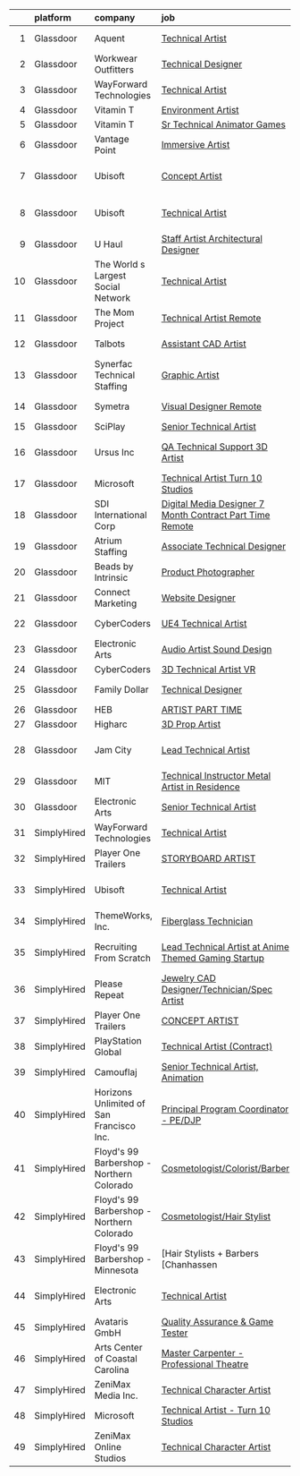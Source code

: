 

|    | platform    | company                                   | job                                                                                                                                                                                                                                                                                                                                                                                                                                                                                                                                                                                                                                                                                                                                                                                                                                                                                                                                                                                                                                                                                                                                                                                                                                                                                                                                                                                                     | update_time   | location                   |
|---:|:------------|:------------------------------------------|:--------------------------------------------------------------------------------------------------------------------------------------------------------------------------------------------------------------------------------------------------------------------------------------------------------------------------------------------------------------------------------------------------------------------------------------------------------------------------------------------------------------------------------------------------------------------------------------------------------------------------------------------------------------------------------------------------------------------------------------------------------------------------------------------------------------------------------------------------------------------------------------------------------------------------------------------------------------------------------------------------------------------------------------------------------------------------------------------------------------------------------------------------------------------------------------------------------------------------------------------------------------------------------------------------------------------------------------------------------------------------------------------------------|:--------------|:---------------------------|
|  1 | Glassdoor   | Aquent                                    | [Technical Artist](https://www.glassdoor.com/partner/jobListing.htm?pos=104&ao=1110586&s=58&guid=0000018128526c4ea057a53fd8aa3a6e&src=GD_JOB_AD&t=SR&vt=w&cs=1_dd797141&cb=1654238899932&jobListingId=1007906892390&cpc=F17331D9BECC482A&jrtk=3-0-1g4k54ra0pvuf801-1g4k54raf2hse000-141aeb06bb92c219--6NYlbfkN0DMrcEu7yrtATojKJA7cEzGQ3FdRGWLh0CZQInL4ECGI9gD0Wolx9R2v-Aex0-GK050XENwExxaz7ra5omuYTMJxrVcLs4ZUPQTXOYRNCw10ZOSv1fU37jB3hszN14b3shChSbzBcOw4Sh6XgjN86neJQhyUU7KbExsdNoOQil6lacuFGLCambqg4ITL5Csa4rem9lc41BPTW93Y_IShTczoWBwekx5QUSbRdHdGFAztL_rhgWZYLEc-X7l2Uvm0s-UMSC_giLCGjgtv-Q-y0Z5-Kq5cbBAgtwr9c74l3vONfMmXdS4tlyDWpMcrjFerAadTDZVmouUr0S6W5lHrmrFf-uTgPFGi3akOzDilrxW24pQOqBTwv9rQnBXod6wTSE7VpvWZP0ssEIq2WA2gkcFY1A-q6Njisvyoz9vAqW5CG8mf_lT6N0DI8bHO7ESvuHpCZCqDIwn_A%3D%3D)                                                                                                                                                                                                                                                                                                                                                                                                                                                                                                                                                                                                      | 2d            | Redmond, WA                |
|  2 | Glassdoor   | Workwear Outfitters                       | [Technical Designer](https://www.glassdoor.com/partner/jobListing.htm?pos=129&ao=1136043&s=58&guid=0000018128526c4ea057a53fd8aa3a6e&src=GD_JOB_AD&t=SR&vt=w&cs=1_7643abce&cb=1654238899935&jobListingId=1007895579494&jrtk=3-0-1g4k54ra0pvuf801-1g4k54raf2hse000-ac38756e17a45fb8-)                                                                                                                                                                                                                                                                                                                                                                                                                                                                                                                                                                                                                                                                                                                                                                                                                                                                                                                                                                                                                                                                                                                     | 7d            | Nashville, TN              |
|  3 | Glassdoor   | WayForward Technologies                   | [Technical Artist](https://www.glassdoor.com/partner/jobListing.htm?pos=119&ao=1136043&s=58&guid=0000018128526c4ea057a53fd8aa3a6e&src=GD_JOB_AD&t=SR&vt=w&cs=1_2106af33&cb=1654238899934&jobListingId=1007914976897&jrtk=3-0-1g4k54ra0pvuf801-1g4k54raf2hse000-365240f572e0ebb5-)                                                                                                                                                                                                                                                                                                                                                                                                                                                                                                                                                                                                                                                                                                                                                                                                                                                                                                                                                                                                                                                                                                                       | 24h           | Valencia, CA               |
|  4 | Glassdoor   | Vitamin T                                 | [Environment Artist](https://www.glassdoor.com/partner/jobListing.htm?pos=115&ao=1110586&s=58&guid=0000018128526c4ea057a53fd8aa3a6e&src=GD_JOB_AD&t=SR&vt=w&cs=1_be63bd00&cb=1654238899934&jobListingId=1007914194552&cpc=8795CF9063CD573D&jrtk=3-0-1g4k54ra0pvuf801-1g4k54raf2hse000-5a9f5dd517abbb6e--6NYlbfkN0DMrcEu7yrtATojKJA7cEzGQ3FdRGWLh0CZQInL4ECGI6k5tN82kdM0cJmh4vC7GgjwByk8M4JLOl3DMqGkhH4dlE7POUraeCam0X7_cX7N24K1yvIE2OI0Yt9j2USae_sdRs7B9E_u_n4SA--LlXWx-DdSV7PYJ0xbv03VFluDHiTGdYubXpV7Y-TJ3mt0yrVntLoWqztAL7YpEvogNBnEikLyJs1_Ec6v23S40ioU4otTy0E3b0xzSoCqicqkUW32ZPYW1mlYIKLHkBJS4T2XXMzu0-PQ_iJOzVUpeTuAKvhf0KcPUmJC0hwTdh6gTuoC3MWlGoQtcggA8p1HMjTJvrypR8-YLMyRBfKhwhGLAxLqTeQPDPRKwMizGAjw3I6on55-iMjTVO5gnszqwjp9wN9eugvN7nuaSGH-WBrU_yFYEf8oLa0NsimAsSlyC6eIIE7wreyO41hKbnJYViqo)                                                                                                                                                                                                                                                                                                                                                                                                                                                                                                                                                                                                | 24h           | Seattle, WA                |
|  5 | Glassdoor   | Vitamin T                                 | [Sr Technical Animator   Games](https://www.glassdoor.com/partner/jobListing.htm?pos=113&ao=1110586&s=58&guid=0000018128526c4ea057a53fd8aa3a6e&src=GD_JOB_AD&t=SR&vt=w&cs=1_8d20c236&cb=1654238899934&jobListingId=1007914194680&cpc=FAE5E775D180B2FB&jrtk=3-0-1g4k54ra0pvuf801-1g4k54raf2hse000-a9b79dd7f80ce4f4--6NYlbfkN0DMrcEu7yrtATojKJA7cEzGQ3FdRGWLh0CZQInL4ECGI6k5tN82kdM0OKoro5eXmjpanygdGGMXPMGm2lE4ku8V6bE9a1rK5aTWs7JwC5ubCKg1uVeY1YwwmX_utWjOGvHcj2h4y05N28N97xpJbgJ4l2aJJabyPiDeYzOl5OkwSJlHiUX0AcFOHoy8Wmo7j1XXYFXviw5DW_3MhfCUJ3Dm1wlDWpwkhhF4KPLTEcdOsdRG_bvJq3tcp2qMW9VzZGkipNUHKAzKI9gtDWfE08yCjZmMA2RgbvkU1LjajAq5hwQzpx9pAWK9iy5yYmcmiITcV1ZHCiVLZx1oGDknPqZFdwgPBjEywUvD3H1jWknyIpngI0aaBQjqpf64Nyi-j2fkNW03zTGYF8MS0xDomofHTm3HWEWtM4vDOGJAaPPCD3kRXf_d9Iw1NpTv_iBSM5-7oIfZq2k8D6qWIPGdJ3xBrT2XdT4UmnU%3D)                                                                                                                                                                                                                                                                                                                                                                                                                                                                                                                                                                       | 24h           | Remote                     |
|  6 | Glassdoor   | Vantage Point                             | [Immersive Artist](https://www.glassdoor.com/partner/jobListing.htm?pos=101&ao=1110586&s=58&guid=0000018128526c4ea057a53fd8aa3a6e&src=GD_JOB_AD&t=SR&vt=w&ea=1&cs=1_eb9f58a1&cb=1654238899932&jobListingId=1007914496151&cpc=6A22310A23505C64&jrtk=3-0-1g4k54ra0pvuf801-1g4k54raf2hse000-0b7259c0668f43d6--6NYlbfkN0DeXU0vMxLyKhfauY-dgUBa_3v1DHLtGGo4EP_Dl8CiY1CXhE0AlsdbAnZp8EUa92XmaWdKtKc88hAMrEjHQ55gs_uH42B5CUb20Sm4XQVE9UvuWxkRUTrWegoUKw67Gkgzx02Hpg3l08PCnwBvcMcS7iNj1OIThRue4y8JY6yzIX4b64Na6sdIAEkrz1mR56IebK3EM5o035Vnw-B4-TQbUHpqG6uuX66qmp1W7DA3Q5Vnj1y1CtlOPNCxc8G2Uxnxrb8qB7gpm9fz4FBPgDTMML994CD_uPsybL_xmF32u2mKZvzhYs7i4NGXB2dkchgQpRaIgu76rGZjp8kX-3lO4eN90kgi-GGKE5EWt_Xi3Kd5WHZBE11ZrXZOSO26T-pR1uUk-ce0D0DqcFwlthLIzP6p1eRDtMZnfaR_ftcdiUbdpe5d9CLXVSf62xnXtOqJ3KSF44yxqZqUZFn7SjKkc1iEZES1Nyeq3gzMBEXRhdgtOTu4b93uBtC_OWM1sY5BFVaa-tAeaw%3D%3D)                                                                                                                                                                                                                                                                                                                                                                                                                                                                                                                                 | 24h           | Remote                     |
|  7 | Glassdoor   | Ubisoft                                   | [Concept Artist](https://www.glassdoor.com/partner/jobListing.htm?pos=122&ao=1136043&s=58&guid=0000018128526c4ea057a53fd8aa3a6e&src=GD_JOB_AD&t=SR&vt=w&cs=1_30e9f403&cb=1654238899934&jobListingId=1007914984681&jrtk=3-0-1g4k54ra0pvuf801-1g4k54raf2hse000-f641b0656fde69bd-)                                                                                                                                                                                                                                                                                                                                                                                                                                                                                                                                                                                                                                                                                                                                                                                                                                                                                                                                                                                                                                                                                                                         | 24h           | San Francisco, CA          |
|  8 | Glassdoor   | Ubisoft                                   | [Technical Artist](https://www.glassdoor.com/partner/jobListing.htm?pos=117&ao=1136043&s=58&guid=0000018128526c4ea057a53fd8aa3a6e&src=GD_JOB_AD&t=SR&vt=w&cs=1_2a381dc2&cb=1654238899934&jobListingId=1007911572140&jrtk=3-0-1g4k54ra0pvuf801-1g4k54raf2hse000-1751d6af5e9eecbe-)                                                                                                                                                                                                                                                                                                                                                                                                                                                                                                                                                                                                                                                                                                                                                                                                                                                                                                                                                                                                                                                                                                                       | 1d            | San Francisco, CA          |
|  9 | Glassdoor   | U Haul                                    | [Staff Artist  Architectural Designer](https://www.glassdoor.com/partner/jobListing.htm?pos=105&ao=1110586&s=58&guid=0000018128526c4ea057a53fd8aa3a6e&src=GD_JOB_AD&t=SR&vt=w&ea=1&cs=1_49a416fe&cb=1654238899932&jobListingId=1007895450609&cpc=853DEF62E69EE75B&jrtk=3-0-1g4k54ra0pvuf801-1g4k54raf2hse000-3c98d392edb6e3ee--6NYlbfkN0DdoLzd2nH_jHSLwr2EyTkavNA8xpnfBmQyA5D2SPCveCnv5ZK6x1JNnbtRFl4BKls1AV3FTzKnD0BaxWw7qiGTOnOohbkLN13CmMxtUf_j0z7HapIeQUEKPjjTQDj4rEaFM_V2lvwKV75coTOOeCDCQFKfAFVTixlslsd4DjWFFtnNM6e6C9LVJ4DA64bEcZ9xfoIt0mWowOPQJZcCRC4qjxaNH1e-bpZcl-XnBbpiKHCcK97tuZqidsYOwcFfqpibWdXdF-lJDppqb9cCPzUiX0SU1JJYNknZmhhLky2K6GvUpju54iQesuNgC7JXpDq2depxl6KxJ1RWo_1e9MdVkghLwJh6aOyhiiycorDrMiz34yVWio0xJyxS1J9AZeX4PwUqb6_SH0Z3WIt_5EyhBEpmRv5vn0Pm-uK7ccFAYS9F-u-g29crfz91Zox85JTFtIZ8b_uuOe_zidAxVAkRDJZMkbevHsQ-OwHlQsu58TOeEtwee0iUgJfvZ_1Xb-r1xiQFREI3vxZTmzwPj-D0FGV8o1lDThYfwPn8S9ylUA%3D%3D)                                                                                                                                                                                                                                                                                                                                                                                                                                                                             | 7d            | Phoenix, AZ                |
| 10 | Glassdoor   | The World s Largest Social Network        | [Technical Artist](https://www.glassdoor.com/partner/jobListing.htm?pos=107&ao=1110586&s=58&guid=0000018128526c4ea057a53fd8aa3a6e&src=GD_JOB_AD&t=SR&vt=w&ea=1&cs=1_bc9897d5&cb=1654238899933&jobListingId=1007910568585&cpc=9C2286EA3771AAF6&jrtk=3-0-1g4k54ra0pvuf801-1g4k54raf2hse000-19529079c3eee498--6NYlbfkN0DSgjPPcnEdvoK3uuxfISLALE6pB1FR7YSHOr_tSg5_QGIhoz_2VqUepdcKLBLI_zR8X4OBGh85ukXu6KL-8srwHNo2gsPDxVMFaQisgxehBb798saAeWf4T1zPWmjN3_VQcc-TAulRK6F0s8h935utkrroFERYtWBgnTHqC5SPBtDG2A0qKiwb7SU3E99hEBu4YFXkPxBSCq8zI15SAvzfBtGDm50y3uc--e1ClgFqKs3HMQn1V9y24EZ8YPEvNVZZrnaHmbRK6G_QeuicDNqGUVWFFc4h06QcgeqA8mgPosYI-FjgU5Q0kTH86N785WxgZQyk6jrLy2wqlPJ4n4rcJHH149Qt1Ta45Gh08L79Mlw7lQ2YG8308wFLlG8aTguEUT5lAr89zqUIMzQv9oTOPTj6AP71HfDU21ST7jrYDK-KgWtsOVS0nseez8gxvppkbzvg10xmKioAb9z6pviOhyPA0_slbLU4tJyzVlt7ejZQPmRE701g3mNI_te82SCrEvv6uPTJCk7gc2ZjkNyFvbGXqaHnFBdmelke9W770BdgRIHrOseu1nzmWfXrL8UKvotdgfHuedaDojxOzOSq)                                                                                                                                                                                                                                                                                                                                                                                                                                                             | 1d            | New York, NY               |
| 11 | Glassdoor   | The Mom Project                           | [Technical Artist  Remote ](https://www.glassdoor.com/partner/jobListing.htm?pos=103&ao=1110586&s=58&guid=0000018128526c4ea057a53fd8aa3a6e&src=GD_JOB_AD&t=SR&vt=w&cs=1_cd22bf77&cb=1654238899931&jobListingId=1007910373308&cpc=9C2286EA3771AAF6&jrtk=3-0-1g4k54ra0pvuf801-1g4k54raf2hse000-3a83623c2a27e53f--6NYlbfkN0BDp_epf89aHDQhKpPegNJQ_ldQpEFZQsM9OcONMGxWx6pU56EKHF58QjVdAUvn2gUDcvPGPuum3XFFjrjXsE6cuhGieCheK86bLvpt4y5idyuVFd-UR_2mz0-CxuqLdk6iisBGF5RaVbRtq0XZ1192MBfxM7c_gEIiXvPewSf-kLLqwOVTkD6fK81i5pZG1M0vLW4H6AaQfvOZlLbEtsjq9ct0dsLT2zxDJ9TO4rUqhMojo3Dsv5D2viKDR6oPS8NRCk0scWJt2mPfabNRrpH69zXJVlzU8vUBX2QJ0e-m6oQq_sHhZWsMPbvdSVj1pHJsdP1Tdb_3S7iDluObd-N1LTAUq2HueaqTwGFTVrV9watQLzoxBHXVbYTy0wxxWEhnpx-AMS1wmkm2PjXjP4QVUkLi9_uT4810uHUZ11dG3JsOkfDlRK8xX2KvX06_Ae5ytqew1Q-GtWyqjoO_tP9SZH0gYDoFxBC1nsSH8oYG4Ule9fIdvbMy5d6wO48EeEQiIYAYypdTzSz5B3l0w0_s8eerVIXsBSt_ZKucW1WeaiJrRnJ1ofLY80Ti4sOcUESBlgEEDGG4ng%3D%3D)                                                                                                                                                                                                                                                                                                                                                                                                                                                             | 1d            | Houston, TX                |
| 12 | Glassdoor   | Talbots                                   | [Assistant CAD Artist](https://www.glassdoor.com/partner/jobListing.htm?pos=121&ao=1136043&s=58&guid=0000018128526c4ea057a53fd8aa3a6e&src=GD_JOB_AD&t=SR&vt=w&cs=1_dad36cd9&cb=1654238899934&jobListingId=1007910404648&jrtk=3-0-1g4k54ra0pvuf801-1g4k54raf2hse000-80d54eb01f1841ec-)                                                                                                                                                                                                                                                                                                                                                                                                                                                                                                                                                                                                                                                                                                                                                                                                                                                                                                                                                                                                                                                                                                                   | 1d            | New York, NY               |
| 13 | Glassdoor   | Synerfac Technical Staffing               | [Graphic Artist](https://www.glassdoor.com/partner/jobListing.htm?pos=116&ao=1110586&s=58&guid=0000018128526c4ea057a53fd8aa3a6e&src=GD_JOB_AD&t=SR&vt=w&ea=1&cs=1_4fc48637&cb=1654238899934&jobListingId=1007909673399&cpc=9908D8D4413DBB8A&jrtk=3-0-1g4k54ra0pvuf801-1g4k54raf2hse000-37a4192bbe1cd5ab--6NYlbfkN0AWw-B98R_0UeEwU7zcJb5735BlGf2oO6lNW4CSRFTjX_XWfo89OvxaPGSCmkNb7JNnXIGabXoqO1GhlrnFkL2h2OMWNGG7jX4JT83npgETJC733MlaC44GOzfABfEh_i8u7uuyWf7GQ4HN69KcCtxxG2XJqHoad3Yv-umQdTNgXqQt90H1k_F-ViJCkDUJ1ZIGx5ydpZKKVX6cQpI9qqaBb-miPk1OtMo2SoL8f-WZ8Oh5e_W9OSEEmPETYbsy2AU_adT8eiQxbocE4ByAg7lBZAP655bgSWaXV4rUhde95bB7YoXGZasIdg6XBYMvbdW2fZjtpDyBdg2xZI3T40ric5fs8E3U2zMr4T5upsNIerAw0NmDBq6tDOF734FUk9NRgAPGvVGycl_7aW_kVvFGHHuLhrryZztVr0PjUhUv_izmIJjM2Tsxz4TxBulcIcJrTSlP7h02XsOs7io8M7XghwVt-1u6oO3WKHwwJTFnFyck4X9qqomHA8NdSuJ9jvd8_Kq8ogI2iAKJT_zgy0l_TtHtq-hMMwcip3RIS9KwLNbKrJ0DTZnqR7gB-7Ufq9q5saxQBgM-gaFPGvH0R3ULDv1i_EKANvZUt7J9hQbMBNxaerkde-vmQtd6YOVtxE9TRo-hFwx7SyQ0LU73m-xwPoDtludgLY2N-RZH1xrqnjA-e9jXD49A2Ole009B-d2g4y6PzdKZt58go7Uw42Qo8EHM5xgGXJGKChVOCehZy_RjEH7J14lO3KZ23-8WmAV32ZZVJoqymskWVVStITKJeKjW51e4safZcxlScooQVySwBp7vvX5GkkQJx5Ph3vot1rbFw8YO7w%3D%3D)                                                                                                                                                                                                   | 1d            | Rocky Mount, VA            |
| 14 | Glassdoor   | Symetra                                   | [Visual Designer   Remote](https://www.glassdoor.com/partner/jobListing.htm?pos=110&ao=1110586&s=58&guid=0000018128526c4ea057a53fd8aa3a6e&src=GD_JOB_AD&t=SR&vt=w&cs=1_f8a844f7&cb=1654238899933&jobListingId=1007910117840&cpc=8795CF9063CD573D&jrtk=3-0-1g4k54ra0pvuf801-1g4k54raf2hse000-81365151b091542e--6NYlbfkN0DxLmO7NH_YTtLbOIMvJFqJGEF88__vqD2fZF7JxivJ0azNiCTgnfJhqK52DTe9kl3HxAUXSrL2mTd0Ptx5yHlrOP7pNyy_I0DH1ewqAlG-HwrZHUudZdbZdhMuQaE91j7v3Tw7VN79EeVQTmxCsMd4tn55Y-PDa_cgZasr_TwpzKTQ3dTEYY8ENXTU51ADHNdZDg_0_i_YH9cl2dcrjev6kQpho7Mj7m6_VxNutKp1yJ_HR_5UmzXBdHhYHjddyy3qOPE_fdY3LdPWoRG7voMBoHPMMYsuQ2ycpj6xNaYZDq1_EYtTCNI6-_gc92b_LDj_1DOopz6KRCJNup54JyTfUN3fIRokBd_wQOq6GRBzHsc9qhLk31Nqd47B7am8L9wVfeB2IQj7ZoxYcrNnjUipjkKdhl27ldwv2f1V0OQblr_UEIpYTTRinWalNs2RJ3Gq0RnfOZXK3AZvedoupsh17hyoCm4bvotzNYrxxbTWFK1R_wOWRvuTtvJiJak57a5qnbW6SjFw39mA1lub9vdPjWvYeI0RvI2uMephZ9qsZZMQ_UJf6epVSXNldkKtilJfDe2GKfdngg%3D%3D)                                                                                                                                                                                                                                                                                                                                                                                                                                                              | 1d            | Bellevue, WA               |
| 15 | Glassdoor   | SciPlay                                   | [Senior Technical Artist](https://www.glassdoor.com/partner/jobListing.htm?pos=130&ao=1136043&s=58&guid=0000018128526c4ea057a53fd8aa3a6e&src=GD_JOB_AD&t=SR&vt=w&cs=1_19729568&cb=1654238899935&jobListingId=1007914377472&jrtk=3-0-1g4k54ra0pvuf801-1g4k54raf2hse000-d43c6c1db812f7f2-)                                                                                                                                                                                                                                                                                                                                                                                                                                                                                                                                                                                                                                                                                                                                                                                                                                                                                                                                                                                                                                                                                                                | 24h           | Austin, TX                 |
| 16 | Glassdoor   | Ursus  Inc                                | [QA Technical Support 3D Artist](https://www.glassdoor.com/partner/jobListing.htm?pos=108&ao=1110586&s=58&guid=0000018128526c4ea057a53fd8aa3a6e&src=GD_JOB_AD&t=SR&vt=w&ea=1&cs=1_a57ad456&cb=1654238899933&jobListingId=1007895506669&cpc=1CBFC3E34E2A31FF&jrtk=3-0-1g4k54ra0pvuf801-1g4k54raf2hse000-2f95e1f65c736e8a--6NYlbfkN0CT8vBT9H5mqECx2dfLV_FONLPDKpIRssxVwtj05Tmm4rA5I0VNOPdM1oYsK66ov5pd1D8TFEzF-bPxv7iFcqwJIp8izRZ0O7z5k-EIgIS-qEe3oSm8paC71AzvSTsFdbaqVcnybvg7X3v-Dl3nVei1INK04EuV7KbUNp9NSXlRlNBPnwF4hc_LsGlEE-AaNZvzm4ZA7vXpyZPm7v57EMBRz87C_HhGUbs8njjIMve5lDnKEpm2TndLO9niM_2YMMsDghyT753m9Wl0IH70lPlrILQM-Lnj5KvMKW0Hf15fCu3-qqRY_BQ-Orgz4U6byYLyfJoVp_ABLLDBrzoDer1MWaMdCe1bzq2QGaOQUiullHDl0HwP9svnh-wT5nTLgp1oJbrjKmcNTt5XdzV48PbM6dt8fmprbDwViJsTxwtYRDzNmTs7hCy6MCjYfU44Ry1wZUe3b47QNOOdkm5stWB43lH8KD1CtqCi_3SVwb5vgl8TZ4W5_XtGX55QMlgp2Fuua6mh530CQBsr2ELdpV6Tm-24qgvlBOd96A8CScUdtLrxq--YAZGX_wz2AxwKegdusGYksct59ZKH2d0O5zMxgpK0NlnegyhQKOk7elglEWq4JsJirOaSbODCGoOwOeD04loWmWMQsXEKB8H2No8duR8gLGeOrkkvA1yf0UvzKOkx-F3eQXLXxpVqKPvY0AjJDcXW_E8a9I91WXz1ddqUpgWJ0Eo4Hymr6QFywdBRGT9rvwxbw8XXHDdMj6XfLVZkNsi7b-WpUgtxkwAIe1AVaAr86Gdmi_Z7U-8UaS0B7hRZQPF__DD98yVxLnLoBtociyN7ADPMUAqIzk5SW1E3Xdb-CtEZs9zunwIRGN0mDPrmzQ0eKGUkqYIZ-jfxeW32Iy5Sg7PKtu7wCMjH0LR5uh5ikL9SUN9P79joa4CgY87oey9uHgVM9XHDII8yD58BSwYzTF5j8BNSBSIP1qZqlGygcxGy8xzY23DeJhavjhubRwT9RSdQPM4_GJ__w7E%3D) | 7d            | San Francisco, CA          |
| 17 | Glassdoor   | Microsoft                                 | [Technical Artist   Turn 10 Studios](https://www.glassdoor.com/partner/jobListing.htm?pos=118&ao=1136043&s=58&guid=0000018128526c4ea057a53fd8aa3a6e&src=GD_JOB_AD&t=SR&vt=w&cs=1_2af19ceb&cb=1654238899934&jobListingId=1007896409668&jrtk=3-0-1g4k54ra0pvuf801-1g4k54raf2hse000-9b4718e432b74014-)                                                                                                                                                                                                                                                                                                                                                                                                                                                                                                                                                                                                                                                                                                                                                                                                                                                                                                                                                                                                                                                                                                     | 7d            | Redmond, WA                |
| 18 | Glassdoor   | SDI International Corp                    | [Digital Media Designer 7 Month Contract  Part Time  Remote](https://www.glassdoor.com/partner/jobListing.htm?pos=106&ao=1110586&s=58&guid=0000018128526c4ea057a53fd8aa3a6e&src=GD_JOB_AD&t=SR&vt=w&ea=1&cs=1_ee4cc92b&cb=1654238899933&jobListingId=1007913595516&cpc=FA84DF7EA1EC2398&jrtk=3-0-1g4k54ra0pvuf801-1g4k54raf2hse000-6e94d5f73870e175--6NYlbfkN0Bpkr0gJgqqHEIfrrGctVATkpcI4_CflKALKoBiu5AQD__GyEOPCzqRkbHslo4OGyrLvMSpdclUz2YHnjk3txt2K8sLPHPqqyN36p7SUX8wfRM82dr3V0GWVLTcuwTEC-v-EInkegKCYdK1KVvIs8wiAl7xzsI5Sa7mA4oTo2IEHAMbnJvoPy_zfx_P5b6pP1TDBlAoyvuQQx41aA8qE-AtLBkws5LflZvLTz1dxo2ivNYQpbIe9GF-_T9F0glIWihfyvV-Ge2TfBbfGoos15PXFyANajKYXjGW4oAPiWDBdMcFTqLM73VEKK7OjcyXeXPbEcFdzgr_gTthbeJwC7VkyBr8HB-6AsaDTImhprJB1zB5GLP0yfFtSIShecypGg3Y2dsjtn3MApE2SnFOCkliuU8oGHvkctU6p8t72E5n16E_Qi840qfgCDAgLNsE_mLCWdjti8RVdhv0DGabBExr3cJI2kiVmnUrOOOQHGpuJQa80lg1h0EoTphJn3EMe0GKQUHWqo1YEaZF2vhfTDdl)                                                                                                                                                                                                                                                                                                                                                                                                                                                                                   | 24h           | Remote                     |
| 19 | Glassdoor   | Atrium Staffing                           | [Associate Technical Designer](https://www.glassdoor.com/partner/jobListing.htm?pos=114&ao=1110586&s=58&guid=0000018128526c4ea057a53fd8aa3a6e&src=GD_JOB_AD&t=SR&vt=w&ea=1&cs=1_fd33f295&cb=1654238899934&jobListingId=1007880170017&cpc=56C4EA4A1A191A49&jrtk=3-0-1g4k54ra0pvuf801-1g4k54raf2hse000-f237776fd22738f5--6NYlbfkN0AJVhJRw9wUHBCF8R8adMoLXwMaKLwknIknnYTuOdK23DV61sywQ-0ewnDTWuO3HePqImtqsjoNtPDW_B3XVpDVx4fzCAFTy3MdCNsQmV1V8laDHUQzF_UGQAmPUwHfsS1Ic-yE-b_61wiTNjJDx7KWjlzRB2PgYAKQei_0dlpypzQ4pJX9Vvb3wx0DQ3_0enW-h8kEnUB63wtDcZtg8jrNU54yntF4k_tKirfZ5FfJSY5A21suPrtAVbZhyvRNezvXj6-33RepSsXO8uj2r7LnLLFid1j8nf2MWVzZN3XAfQ0q8NHfikvBRwhqZYKUZAzQPMTNExfyw4mIkLauw8p4GWdApsS_oXP0gP8nPiGVtPik_0DZoyMF0VkWgr0e6ywSmYxQu9wBvwIbJuWyFzaq2AekI5k2wO0UVZ9wOHOUg0FFirBM9cGs0VNmO3PLnBBfQUZRBSPSwpWhq6jEA6w8HfNVtj_GtK6n2M7KZhPcGGP31Zg76bhvZ5FxkkaZnvGf5cBFSSm8gtGaRBxWZZQsYZ-4ba8JHlcoRa2O6h9sjNGEjJCFWWwYFktTBde69htjT2bm-qJuP9Bp23pSrydxF94frkXNOuBbpOQc_Z0vid4EMulvtaVWwWaLtBELPdff1TdlgD_P_eUk2K_kA4r-msD0Vrt9ML0vvEI6x5mgupQE8OkNVhgrArcDEfsaSVQzbeUNLP3Q97uFU10rEnWM54nmcBllx_71bxHIUA_lnsNtwso7rr8EbkfINz4N32SflOi57MVRtGVwrTKF95NxKVBUOL8zMjeEf7bWc3ZFe0yVkqXoleOfVI8nuqkb93mPf_UTAAJ4G_O9RLrT9QENP1OwsyK3cgev3cW6rh8gQvh5EbM-dhB3fymgIC2DZ3Tb6nKMbjUdfhWKWBDNdjl6_Bm9mvg6KyYPNM4EWvyn_Gp_E1DS74bfZoEMikgokAYlUI4wHgmKhAKokKkjrhv1cQW-8yWtIGedeSfshq-WrZY2ysekIHPCo_5-IVrm6VM%3D)   | 13d           | New York, NY               |
| 20 | Glassdoor   | Beads by Intrinsic                        | [Product Photographer](https://www.glassdoor.com/partner/jobListing.htm?pos=111&ao=1110586&s=58&guid=0000018128526c4ea057a53fd8aa3a6e&src=GD_JOB_AD&t=SR&vt=w&ea=1&cs=1_484cbde4&cb=1654238899933&jobListingId=1007900284976&cpc=2CAED5C921A5F994&jrtk=3-0-1g4k54ra0pvuf801-1g4k54raf2hse000-6fabf23992cf34be--6NYlbfkN0BVDb72Lv5dS6fIO5suH2Hjdf0ryyFbYGDXDDfKJFwQ6QlCJ7ZBWMye-MOpyvpxmkEeAIcpB0PpPLY544iga9y7I-ssMrL-YZUzUdrsBljCgqkTrlTgOAP9SbLiMYZKB8LXgivyAAAn20ii2EKfZpzkfHnzjgcmgUY_eJYIJffaKv2DLeOpuYZ6MKTQ98BQbueJzvASjIyL2mziXaz469_wGq7K0NHmYoyYoWV1GlEWJPz7aBpihUkqlU9EKHwIKNFEG_wrRCnGfEBwmwT4XO8EHR9Iw2teUwXyvEFlToC5ydRmXkWK5hIkaKz1yZkI-9azJ5HuqDvxdNqvkXP5f7CWzTRImGLMomJY3lvlwbRmSLJqAfL8uPPLeq3vggHyxVXGVTagDItT_qj0_MEBfG_T8I2L6J5rnKAl6y86LAgAx719Ot1wTGoqbe5A-Zqxq-dUuHXGrLBgyYF2qLhaSO1b2yOiEMfY_dMN0wyBNiq93OGogk2n1rUPb7GLFilOJzA%3D)                                                                                                                                                                                                                                                                                                                                                                                                                                                                                                                                           | 5d            | Cedar Park, TX             |
| 21 | Glassdoor   | Connect Marketing                         | [Website Designer](https://www.glassdoor.com/partner/jobListing.htm?pos=102&ao=1110586&s=58&guid=0000018128526c4ea057a53fd8aa3a6e&src=GD_JOB_AD&t=SR&vt=w&ea=1&cs=1_3d54b7ba&cb=1654238899932&jobListingId=1007913823562&cpc=BCC169F53084E245&jrtk=3-0-1g4k54ra0pvuf801-1g4k54raf2hse000-927f15994464d5b2--6NYlbfkN0AOU4CupoEszF6aan3T-A3z48ZUg4zNuZDs-C5FmGNPwjrS6MU4_JMJdYnkRwJBDKWmYmSQZpOqFpiqq_XaZRCj4rwdFgoOGeR1U2lhatFxECFiHteJYtSW_81fZQJ6_lgTICdxSsw2Zch6dBXqzf5NBAgxzbSGwdzn19Ymikje2OqfzH5bU5GYxPrVtmIqvYrnA48owT_gxGKmAzmpTd2do3hJeWTvdPbDGb1126MGQ8W-k4YJoo7M_t5aChyhEQo75LWwFI0sPYW6_GMOp6pzHb23zPUjaxabhW77wDq4on6_y_NYxf139tYvX_h-20AkgMgwKVJPyk-BU7fEYxO75D_3YmllWCvRJfKTDpHVVa7KleILkJpR4g8Z4CM_vKSnFwLBxJROJAOR0EcPGjXpWwMcNrYFwKvG7aie8XMWrwxkiMjB2HPOrHw4IbOlQNfkh4EclKVilTqk0m8Fl01l-0Me3Kby1rocKzmq8AFnMCdpLcs30WFhf23CijY2GaY%3D)                                                                                                                                                                                                                                                                                                                                                                                                                                                                                                                                               | 24h           | Remote                     |
| 22 | Glassdoor   | CyberCoders                               | [UE4 Technical Artist](https://www.glassdoor.com/partner/jobListing.htm?pos=109&ao=1110586&s=58&guid=0000018128526c4ea057a53fd8aa3a6e&src=GD_JOB_AD&t=SR&vt=w&ea=1&cs=1_17726a64&cb=1654238899933&jobListingId=1007913999207&cpc=FA84DF7EA1EC2398&jrtk=3-0-1g4k54ra0pvuf801-1g4k54raf2hse000-08a2273c8f2c6f81--6NYlbfkN0CpFJQzrgRR8WqXWK1qKKEqALWJw739KlKqr2H-MSI4eoBlI4EFrmor2FYZMP3muM3eatKUmUk47SUQJnDv5V4dc6Nl_zLGI0zT58-qCt38AdVZ92o8RpDUQTT9rnsh87hs39BMcNt_muzr6iZ3BcAMvoA2wYEbdm0IX7w50iTerkYvQ-EtKwXx7E63YXxIQbw27mr2SSzEelUL6Zu3-ci76KbLpEAKT4Ilrf1nMDNb_UP0ShXQhUTxAzAHFrOAKJ38ROeRZBWGLKwUXuJqJRnCSZDw3KeOHsR61Jm7wPv2hIV54d4OA3eP7GV132oA_GWtt-pFpxW2NBYbIf49ESNLXuxx1DLKokQQvaeFskFC_gZRzWoUoVG6o8VvHJfgrhJ7eYMz4obKsG8R4wslwzQHG2CVn4lf-GGy4zMMEz0nKGbj6YePVJOYliWhdMakkuGRhn6xiRc3pk5V_BUMnOEfBtheV9vwQ3TiS9IhDh7tocq8BddjIwesRPCYH-yHXo1Nl2H-x67F_xSgbL3PIDsVi6n_bN_CWiHL-TBzI1HjnzcKLYRSkoG28B0QDR6D6iiryntF08PoDF396rYHS6b7Xo9JRinqkQ5DLgOAMeExFvowJaIz7JkV8agN2Yk0Vl1IjzZhbyvo6cWMB6jSIA542c1B_Hy3rTPw9zHiRdk1uQNIH_sxI8rCbuU5JEnjk6nvYBq1M6o-q-IcuJZrcgnJpHM-4DBjQyCSMs6WVzEsnLRnG4WzVji2zdnzqW-0-vTst8qguu-S0TPATWjvVlCt4BJVUWbTfMMJcRvHG9AxWjvTM3W6TA317NGvQcZ4leb0fbU3L7OR61k5kVz4qMD7BjDwYhiRGiW5AQb7xnkiT1GPPZFakQxVTC2pSQJOdHGztAq58jR63CTX9Se1_NTV21UKaowSpuJ-eZ4PCpVeSr-wPcND_vhtegy4xHh0NPoF8PEVaKs2ryK9qkHx8FjcxwyfeOe-fRU%3D)                                           | 24h           | Woodland Hills, CA         |
| 23 | Glassdoor   | Electronic Arts                           | [Audio Artist   Sound Design](https://www.glassdoor.com/partner/jobListing.htm?pos=127&ao=1136043&s=58&guid=0000018128526c4ea057a53fd8aa3a6e&src=GD_JOB_AD&t=SR&vt=w&cs=1_5a0cdecb&cb=1654238899935&jobListingId=1007895623028&jrtk=3-0-1g4k54ra0pvuf801-1g4k54raf2hse000-685ccb555e36b17b-)                                                                                                                                                                                                                                                                                                                                                                                                                                                                                                                                                                                                                                                                                                                                                                                                                                                                                                                                                                                                                                                                                                            | 7d            | Seattle, WA                |
| 24 | Glassdoor   | CyberCoders                               | [3D Technical Artist  VR ](https://www.glassdoor.com/partner/jobListing.htm?pos=112&ao=1110586&s=58&guid=0000018128526c4ea057a53fd8aa3a6e&src=GD_JOB_AD&t=SR&vt=w&ea=1&cs=1_55b6187e&cb=1654238899934&jobListingId=1007903543994&cpc=A65DF3A704A48F9B&jrtk=3-0-1g4k54ra0pvuf801-1g4k54raf2hse000-ede5ff1fba9f14f4--6NYlbfkN0CpFJQzrgRR8WqXWK1qKKEqALWJw739KlKqr2H-MSI4eoBlI4EFrmor2FYZMP3muM3zZ2ygH9LidzsrqhaFmWOGqRWymxPbPzcNc-c2ioAbCnITBd6UNVAf7GrG_fDFU8ODNGPwjWOvCg-cb2ftPyR90gpEDVfTth7-kuPCEzLeThLshdVVETFCAcZNMr8Y3qGUAsQ5HqgpdsZW-iT07qXws4Hgus3fbFN0o8Bl-q51dUliNa9gxQburL25wmpkFoZVHxWlHkNP6t4VSKUfzHQZSxYDkXi-PN32eGMAHsBXuc_9d5PkTBQDEOQANuBvWFMYHRuHWaxzefroimKzeicrJ8weRBXYCnKHVq8n5W5CDYxtLB_pFr1KaD_NRd92TMNVbDM9Iby_cljmCs5atg4j-VgwYLFt5JXiuEErWoPIH7301OBQhyFLInS_jvx6aZFlWsbE_rAmDMcrWpesvj1aXd7TQTogS_Vwm5RNcGjuV_QJqz9Nu09v5ItRvJlTcDMlBhOkQCvIihIZQ_Lp2z5AXZ5j87ZS33zGs613SnJhHY7OKtjiWozTFHg3ZN6HCKDmnag7dGzdgxzI4fmcVEzQMRAWtsFT6ajEeWhWumEgC6ZlkIC43gdx2hTWkvOSiQyO-5H1yfiiRjv78VOExk8iYLoZebWzxlDcxFlrgh2wIKPUIHR2Dny8SOQXG1B3cStn_bzlHns4dP-RLFiFqf8u3Mwoqc55_Jwbn7f4tsU2g9-gilw4KqrIu8vMxT7YcIGBDjPmixg-ZAN9wtRECgrUhMGjGBlG1eLWcm6zdhAjrE5aFivlUBfU9mXcja9GE2KrZJIFdGTT9zimyR9PAILgV44yoUeKlPEhloDyrJmRrF--3HgB62BZg-K-cCuoECxf_DVKX6KwEsLgmjGrsx6HtTfqVGrQPwhP3Yuf6wRy48QaXWSOzafmuxZYGBq46BDil82oDZf4x4QiytelBcsZoeUXDLi8Wi8%3D)                                       | 3d            | Venice, CA                 |
| 25 | Glassdoor   | Family Dollar                             | [Technical Designer](https://www.glassdoor.com/partner/jobListing.htm?pos=123&ao=1136043&s=58&guid=0000018128526c4ea057a53fd8aa3a6e&src=GD_JOB_AD&t=SR&vt=w&cs=1_56e714a6&cb=1654238899934&jobListingId=1007909743531&jrtk=3-0-1g4k54ra0pvuf801-1g4k54raf2hse000-1cb06ddd79c52a00-)                                                                                                                                                                                                                                                                                                                                                                                                                                                                                                                                                                                                                                                                                                                                                                                                                                                                                                                                                                                                                                                                                                                     | 1d            | Chesapeake, VA             |
| 26 | Glassdoor   | HEB                                       | [ARTIST  PART TIME ](https://www.glassdoor.com/partner/jobListing.htm?pos=128&ao=1136043&s=58&guid=0000018128526c4ea057a53fd8aa3a6e&src=GD_JOB_AD&t=SR&vt=w&cs=1_cb961ccd&cb=1654238899935&jobListingId=1007905727915&jrtk=3-0-1g4k54ra0pvuf801-1g4k54raf2hse000-58d58cbdb1947716-)                                                                                                                                                                                                                                                                                                                                                                                                                                                                                                                                                                                                                                                                                                                                                                                                                                                                                                                                                                                                                                                                                                                     | 2d            | Dallas, TX                 |
| 27 | Glassdoor   | Higharc                                   | [3D Prop Artist](https://www.glassdoor.com/partner/jobListing.htm?pos=125&ao=1136043&s=58&guid=0000018128526c4ea057a53fd8aa3a6e&src=GD_JOB_AD&t=SR&vt=w&cs=1_782addb6&cb=1654238899934&jobListingId=1007895617331&jrtk=3-0-1g4k54ra0pvuf801-1g4k54raf2hse000-db846298167050f8-)                                                                                                                                                                                                                                                                                                                                                                                                                                                                                                                                                                                                                                                                                                                                                                                                                                                                                                                                                                                                                                                                                                                         | 7d            | Remote                     |
| 28 | Glassdoor   | Jam City                                  | [Lead Technical Artist](https://www.glassdoor.com/partner/jobListing.htm?pos=126&ao=1136043&s=58&guid=0000018128526c4ea057a53fd8aa3a6e&src=GD_JOB_AD&t=SR&vt=w&cs=1_a0f63016&cb=1654238899935&jobListingId=1007911643052&jrtk=3-0-1g4k54ra0pvuf801-1g4k54raf2hse000-cf93769554676035-)                                                                                                                                                                                                                                                                                                                                                                                                                                                                                                                                                                                                                                                                                                                                                                                                                                                                                                                                                                                                                                                                                                                  | 1d            | San Francisco, CA          |
| 29 | Glassdoor   | MIT                                       | [Technical Instructor Metal Artist in Residence](https://www.glassdoor.com/partner/jobListing.htm?pos=120&ao=1136043&s=58&guid=0000018128526c4ea057a53fd8aa3a6e&src=GD_JOB_AD&t=SR&vt=w&cs=1_4d050007&cb=1654238899934&jobListingId=1007890155603&jrtk=3-0-1g4k54ra0pvuf801-1g4k54raf2hse000-b3241fd5d3182dc0-)                                                                                                                                                                                                                                                                                                                                                                                                                                                                                                                                                                                                                                                                                                                                                                                                                                                                                                                                                                                                                                                                                         | 9d            | Cambridge, MA              |
| 30 | Glassdoor   | Electronic Arts                           | [Senior Technical Artist](https://www.glassdoor.com/partner/jobListing.htm?pos=124&ao=1136043&s=58&guid=0000018128526c4ea057a53fd8aa3a6e&src=GD_JOB_AD&t=SR&vt=w&cs=1_2b2afde7&cb=1654238899934&jobListingId=1007914143825&jrtk=3-0-1g4k54ra0pvuf801-1g4k54raf2hse000-f87e9b5326754d7e-)                                                                                                                                                                                                                                                                                                                                                                                                                                                                                                                                                                                                                                                                                                                                                                                                                                                                                                                                                                                                                                                                                                                | 24h           | Orlando, FL                |
| 31 | SimplyHired | WayForward Technologies                   | [Technical Artist](https://www.simplyhired.com/job/4L7aNUUquXkabrS5rxBV-8PT_bCak4FnJMPegbGA0nENO7vqmmP_QQ?q=technical+artist)                                                                                                                                                                                                                                                                                                                                                                                                                                                                                                                                                                                                                                                                                                                                                                                                                                                                                                                                                                                                                                                                                                                                                                                                                                                                           | Today         | Valencia, CA               |
| 32 | SimplyHired | Player One Trailers                       | [STORYBOARD ARTIST](https://www.simplyhired.com/job/WsM3HESh11erc7gbrwmB9wOuLc4G8EpuzkIDIBZRmQv2tJ5MIdyzZQ?q=technical+artist)                                                                                                                                                                                                                                                                                                                                                                                                                                                                                                                                                                                                                                                                                                                                                                                                                                                                                                                                                                                                                                                                                                                                                                                                                                                                          | Recently      | Bellingham, WA             |
| 33 | SimplyHired | Ubisoft                                   | [Technical Artist](https://www.simplyhired.com/job/3QF3aWED6RzDTg3s_pMcwd3DnJuByIKjvz-JH6nC9K1chtOm1BFDQA?q=technical+artist)                                                                                                                                                                                                                                                                                                                                                                                                                                                                                                                                                                                                                                                                                                                                                                                                                                                                                                                                                                                                                                                                                                                                                                                                                                                                           | 1d            | San Francisco, CA          |
| 34 | SimplyHired | ThemeWorks, Inc.                          | [Fiberglass Technician](https://www.simplyhired.com/job/tWX9y_7hunrrN84iLt-0t1mFP76_b8kNW71QdhLUe3tCS51k1no-jQ?q=technical+artist)                                                                                                                                                                                                                                                                                                                                                                                                                                                                                                                                                                                                                                                                                                                                                                                                                                                                                                                                                                                                                                                                                                                                                                                                                                                                      | Recently      | High Springs, FL           |
| 35 | SimplyHired | Recruiting From Scratch                   | [Lead Technical Artist at Anime Themed Gaming Startup](https://www.simplyhired.com/job/fMhL8wyIUlMFzLUR8LKBijm4ttsVft0V6NLe3X-u7RcyuZ_iNzjiKg?q=technical+artist)                                                                                                                                                                                                                                                                                                                                                                                                                                                                                                                                                                                                                                                                                                                                                                                                                                                                                                                                                                                                                                                                                                                                                                                                                                       | Recently      | Honolulu, HI +90 locations |
| 36 | SimplyHired | Please Repeat                             | [Jewelry CAD Designer/Technician/Spec Artist](https://www.simplyhired.com/job/ppvf2r7N8yLNgoIwL-weD7YzaNH1jvE5SEhz67ZiaDq4BDi4XKidNA?q=technical+artist)                                                                                                                                                                                                                                                                                                                                                                                                                                                                                                                                                                                                                                                                                                                                                                                                                                                                                                                                                                                                                                                                                                                                                                                                                                                | Recently      | Sunrise, FL                |
| 37 | SimplyHired | Player One Trailers                       | [CONCEPT ARTIST](https://www.simplyhired.com/job/NHSymmraphyw8uHdSkV5Et_VVAdt0q4UIaYh_zD91KukT2nlM8P-Uw?q=technical+artist)                                                                                                                                                                                                                                                                                                                                                                                                                                                                                                                                                                                                                                                                                                                                                                                                                                                                                                                                                                                                                                                                                                                                                                                                                                                                             | Recently      | Bellingham, WA             |
| 38 | SimplyHired | PlayStation Global                        | [Technical Artist (Contract)](https://www.simplyhired.com/job/118nWA8jqr5pvRDEeKOwBA2bbEWG3JZ-j1du4S2uJhY8FlVV2HG83Q?q=technical+artist)                                                                                                                                                                                                                                                                                                                                                                                                                                                                                                                                                                                                                                                                                                                                                                                                                                                                                                                                                                                                                                                                                                                                                                                                                                                                | Recently      | California +1 location     |
| 39 | SimplyHired | Camouflaj                                 | [Senior Technical Artist, Animation](https://www.simplyhired.com/job/8iH_bsG573jnOjp7p57BnGlp-wXuxvrHJoYajPdmaXL3EGloExwCZg?q=technical+artist)                                                                                                                                                                                                                                                                                                                                                                                                                                                                                                                                                                                                                                                                                                                                                                                                                                                                                                                                                                                                                                                                                                                                                                                                                                                         | Recently      | Remote                     |
| 40 | SimplyHired | Horizons Unlimited of San Francisco Inc.  | [Principal Program Coordinator - PE/DJP](https://www.simplyhired.com/job/i0B1Sr7_4T2AFN0Myf-I7fmAkVUuqpQ7DJYQQx69b4i68PmK6b0QgA?q=technical+artist)                                                                                                                                                                                                                                                                                                                                                                                                                                                                                                                                                                                                                                                                                                                                                                                                                                                                                                                                                                                                                                                                                                                                                                                                                                                     | Recently      | San Francisco, CA          |
| 41 | SimplyHired | Floyd's 99 Barbershop - Northern Colorado | [Cosmetologist/Colorist/Barber](https://www.simplyhired.com/job/9CuZDzOz5riDcPI03ZWplk5OZkN2_D82DavjOXskaLeMQylQpn-i6g?q=technical+artist)                                                                                                                                                                                                                                                                                                                                                                                                                                                                                                                                                                                                                                                                                                                                                                                                                                                                                                                                                                                                                                                                                                                                                                                                                                                              | Recently      | Lafayette, CO              |
| 42 | SimplyHired | Floyd's 99 Barbershop - Northern Colorado | [Cosmetologist/Hair Stylist](https://www.simplyhired.com/job/YJ_yncLbo_Ot1b-ucBnlXsXCd-xtP0DJjfJpHi-uqUXDZhtmO3i_iQ?q=technical+artist)                                                                                                                                                                                                                                                                                                                                                                                                                                                                                                                                                                                                                                                                                                                                                                                                                                                                                                                                                                                                                                                                                                                                                                                                                                                                 | Recently      | Longmont, CO               |
| 43 | SimplyHired | Floyd's 99 Barbershop - Minnesota         | [Hair Stylists + Barbers [Chanhassen | North Loop]](https://www.simplyhired.com/job/F2OHObp_IoESt7ZuVge0PR8Ufjly8hojRoRNjPc8-FGfvHjc2IxhlA?q=technical+artist)                                                                                                                                                                                                                                                                                                                                                                                                                                                                                                                                                                                                                                                                                                                                                                                                                                                                                                                                                                                                                                                                                                                                                                                                                                          | Recently      | Minneapolis, MN            |
| 44 | SimplyHired | Electronic Arts                           | [Technical Artist](https://www.simplyhired.com/job/qyKMOBrzYj69LyM4WH9gjm3i-kaH9qetmf9Wl9h58OVojIpvtABy1w?q=technical+artist)                                                                                                                                                                                                                                                                                                                                                                                                                                                                                                                                                                                                                                                                                                                                                                                                                                                                                                                                                                                                                                                                                                                                                                                                                                                                           | Recently      | Del Rey, CA +1 location    |
| 45 | SimplyHired | Avataris GmbH                             | [Quality Assurance & Game Tester](https://www.simplyhired.com/job/FpcxgYr1ETi9EnwK7rgaAJKRVWhXd7Lu4p-jRhC5QD9Lr4se9sFXIw?q=technical+artist)                                                                                                                                                                                                                                                                                                                                                                                                                                                                                                                                                                                                                                                                                                                                                                                                                                                                                                                                                                                                                                                                                                                                                                                                                                                            | Recently      | Remote                     |
| 46 | SimplyHired | Arts Center of Coastal Carolina           | [Master Carpenter - Professional Theatre](https://www.simplyhired.com/job/9TLjicGnz5Tihtand-XdwkxVXFg2_2LjrwaMVMaRURi1vbgFv8xiqw?q=technical+artist)                                                                                                                                                                                                                                                                                                                                                                                                                                                                                                                                                                                                                                                                                                                                                                                                                                                                                                                                                                                                                                                                                                                                                                                                                                                    | Recently      | Hilton Head Island, SC     |
| 47 | SimplyHired | ZeniMax Media Inc.                        | [Technical Character Artist](https://www.simplyhired.com/job/gYBtEIiZhQFwrZOP6D_3aqceHquMFnzJYdmDM1C3lgZ6_gZR2vqNDg?q=technical+artist)                                                                                                                                                                                                                                                                                                                                                                                                                                                                                                                                                                                                                                                                                                                                                                                                                                                                                                                                                                                                                                                                                                                                                                                                                                                                 | Recently      | Hunt Valley, MD            |
| 48 | SimplyHired | Microsoft                                 | [Technical Artist - Turn 10 Studios](https://www.simplyhired.com/job/LzHnuZVrx-NTY_O0F71uRtI0xmepX1SXd8m0F4_Plx97IFuV4hnYDA?q=technical+artist)                                                                                                                                                                                                                                                                                                                                                                                                                                                                                                                                                                                                                                                                                                                                                                                                                                                                                                                                                                                                                                                                                                                                                                                                                                                         | 7d            | Redmond, WA                |
| 49 | SimplyHired | ZeniMax Online Studios                    | [Technical Character Artist](https://www.simplyhired.com/job/K9g7ubTjL-R5zHdKF46dn7k6M7t1JMfX3ITGsMyWuXlq-Cmjk_f-6Q?q=technical+artist)                                                                                                                                                                                                                                                                                                                                                                                                                                                                                                                                                                                                                                                                                                                                                                                                                                                                                                                                                                                                                                                                                                                                                                                                                                                                 | Recently      | Hunt Valley, MD            |